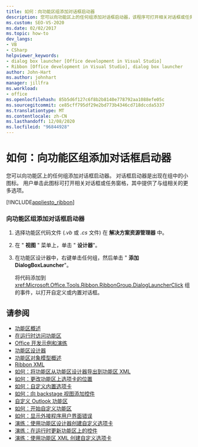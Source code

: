 ```yaml
---
title: 如何：向功能区组添加对话框启动器
description: 您可以向功能区上的任何组添加对话框启动器，该程序可打开相关对话框或任务窗格，它们提供与组相关的更多选项。
ms.custom: SEO-VS-2020
ms.date: 02/02/2017
ms.topic: how-to
dev_langs:
- VB
- CSharp
helpviewer_keywords:
- dialog box launcher [Office development in Visual Studio]
- Ribbon [Office development in Visual Studio], dialog box launcher
author: John-Hart
ms.author: johnhart
manager: jillfra
ms.workload:
- office
ms.openlocfilehash: 85b5d6f127c6f8b2b8140e778792aa1088efe05c
ms.sourcegitcommit: ce85cff795df29e2bd773b4346cd718dccda5337
ms.translationtype: MT
ms.contentlocale: zh-CN
ms.lasthandoff: 12/08/2020
ms.locfileid: "96844928"
---
```

# <a name="how-to-add-a-dialog-box-launcher-to-a-ribbon-group"></a>如何：向功能区组添加对话框启动器
  您可以向功能区上的任何组添加对话框启动器。 对话框启动器是出现在组中的小图标。 用户单击此图标可打开相关对话框或任务窗格，其中提供了与组相关的更多选项。

 [!INCLUDE[appliesto_ribbon](../vsto/includes/appliesto-ribbon-md.md)]

### <a name="to-add-a-dialog-box-launcher-to-a-ribbon-group"></a>向功能区组添加对话框启动器

1. 选择功能区代码文件 (*.vb* 或 *.cs* 文件) 在 **解决方案资源管理器** 中。

2. 在 " **视图** " 菜单上，单击 " **设计器**"。

3. 在功能区设计器中，右键单击任何组，然后单击 " **添加 DialogBoxLauncher**"。

     将代码添加到 <xref:Microsoft.Office.Tools.Ribbon.RibbonGroup.DialogLauncherClick> 组的事件，以打开自定义或内置对话框。

## <a name="see-also"></a>请参阅
- [功能区概述](../vsto/ribbon-overview.md)
- [在运行时访问功能区](../vsto/accessing-the-ribbon-at-run-time.md)
- [Office 开发示例和演练](../vsto/office-development-samples-and-walkthroughs.md)
- [功能区设计器](../vsto/ribbon-designer.md)
- [功能区对象模型概述](../vsto/ribbon-object-model-overview.md)
- [Ribbon XML](../vsto/ribbon-xml.md)
- [如何：将功能区从功能区设计器导出到功能区 XML](../vsto/how-to-export-a-ribbon-from-the-ribbon-designer-to-ribbon-xml.md)
- [如何：更改功能区上选项卡的位置](../vsto/how-to-change-the-position-of-a-tab-on-the-ribbon.md)
- [如何：自定义内置选项卡](../vsto/how-to-customize-a-built-in-tab.md)
- [如何：向 backstage 视图添加控件](../vsto/how-to-add-controls-to-the-backstage-view.md)
- [自定义 Outlook 功能区](../vsto/customizing-a-ribbon-for-outlook.md)
- [如何：开始自定义功能区](../vsto/how-to-get-started-customizing-the-ribbon.md)
- [如何：显示外接程序用户界面错误](../vsto/how-to-show-add-in-user-interface-errors.md)
- [演练：使用功能区设计器创建自定义选项卡](../vsto/walkthrough-creating-a-custom-tab-by-using-the-ribbon-designer.md)
- [演练：在运行时更新功能区上的控件](../vsto/walkthrough-updating-the-controls-on-a-ribbon-at-run-time.md)
- [演练：使用功能区 XML 创建自定义选项卡](../vsto/walkthrough-creating-a-custom-tab-by-using-ribbon-xml.md)
